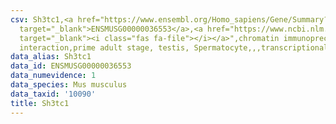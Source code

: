 ```yaml
---
csv: Sh3tc1,<a href="https://www.ensembl.org/Homo_sapiens/Gene/Summary?db=core;g=ENSMUSG00000036553"
  target="_blank">ENSMUSG00000036553</a>,<a href="https://www.ncbi.nlm.nih.gov/pubmed/25450459"
  target="_blank"><i class="fas fa-file"></i></a>",chromatin immunoprecipitation assay,direct
  interaction,prime adult stage, testis, Spermatocyte,,,transcriptional regulation,
data_alias: Sh3tc1
data_id: ENSMUSG00000036553
data_numevidence: 1
data_species: Mus musculus
data_taxid: '10090'
title: Sh3tc1
---
```

